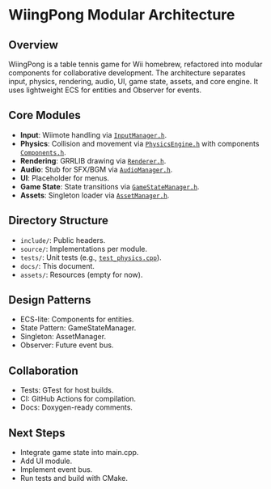 # WiingPong Modular Architecture

## Overview

WiingPong is a table tennis game for Wii homebrew, refactored into modular components for collaborative development. The architecture separates input, physics, rendering, audio, UI, game state, assets, and core engine. It uses lightweight ECS for entities and Observer for events.

## Core Modules

- **Input**: Wiimote handling via [`InputManager.h`](include/input/InputManager.h).
- **Physics**: Collision and movement via [`PhysicsEngine.h`](include/physics/PhysicsEngine.h) with components [`Components.h`](include/physics/Components.h).
- **Rendering**: GRRLIB drawing via [`Renderer.h`](include/rendering/Renderer.h).
- **Audio**: Stub for SFX/BGM via [`AudioManager.h`](include/audio/AudioManager.h).
- **UI**: Placeholder for menus.
- **Game State**: State transitions via [`GameStateManager.h`](include/gamestate/GameStateManager.h).
- **Assets**: Singleton loader via [`AssetManager.h`](include/assets/AssetManager.h).

## Directory Structure

- `include/`: Public headers.
- `source/`: Implementations per module.
- `tests/`: Unit tests (e.g., [`test_physics.cpp`](tests/unit/test_physics.cpp)).
- `docs/`: This document.
- `assets/`: Resources (empty for now).

## Design Patterns

- ECS-lite: Components for entities.
- State Pattern: GameStateManager.
- Singleton: AssetManager.
- Observer: Future event bus.

## Collaboration

- Tests: GTest for host builds.
- CI: GitHub Actions for compilation.
- Docs: Doxygen-ready comments.

## Next Steps

- Integrate game state into main.cpp.
- Add UI module.
- Implement event bus.
- Run tests and build with CMake.